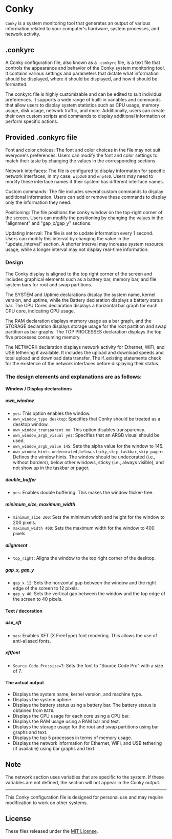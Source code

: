 # Conky
`Conky` is a system monitoring tool that generates an output of various information related to your computer's hardware, system processes, and network activity.

## .conkyrc
A Conky configuration file, also known as a `.conkyrc` file, is a text file that controls the appearance and behavior of the Conky system monitoring tool. It contains various settings and parameters that dictate what information should be displayed, where it should be displayed, and how it should be formatted.

The conkyrc file is highly customizable and can be edited to suit individual preferences. It supports a wide range of built-in variables and commands that allow users to display system statistics such as CPU usage, memory usage, disk usage, network traffic, and more. Additionally, users can create their own custom scripts and commands to display additional information or perform specific actions.

## Provided .conkyrc file

Font and color choices: The font and color choices in the file may not suit everyone's preferences. Users can modify the font and color settings to match their taste by changing the values in the corresponding sections.

Network interfaces: The file is configured to display information for specific network interfaces, in my case, `wlp2s0` and `enp4s0`. Users may need to modify these interface names if their system has different interface names.

Custom commands: The file includes several custom commands to display additional information. Users can add or remove these commands to display only the information they need.

Positioning: The file positions the conky window on the top-right corner of the screen. Users can modify the positioning by changing the values in the "alignment" and "gap_x/gap_y" sections.

Updating interval: The file is set to update information every 1 second. Users can modify this interval by changing the value in the "update_interval" section. A shorter interval may increase system resource usage, while a longer interval may not display real-time information.

### Design
The Conky display is aligned to the top right corner of the screen and includes graphical elements such as a battery bar, memory bar, and file system bars for root and swap partitions.

The SYSTEM and Uptime declarations display the system name, kernel version, and uptime, while the Battery declaration displays a battery status bar. The CPU Cores declaration displays a horizontal bar graph for each CPU core, indicating CPU usage.

The RAM declaration displays memory usage as a bar graph, and the STORAGE declaration displays storage usage for the root partition and swap partition as bar graphs. The TOP PROCESSES declaration displays the top five processes consuming memory.

The NETWORK declaration displays network activity for Ethernet, WiFi, and USB tethering if available. It includes the upload and download speeds and total upload and download data transfer. The if_existing statements check for the existence of the network interfaces before displaying their status.

### The design elements and explanations are as follows:

#### Window / Display declarations

##### own_window
- `yes`: This option enables the window.
- `own_window_type desktop`: Specifies that Conky should be treated as a desktop window.
- `own_window_transparent no`: This option disables transparency.
- `own_window_argb_visual yes`: Specifies that an ARGB visual should be used.
- `own_window_argb_value 145`: Sets the alpha value for the window to 145.
- `own_window_hints undecorated,below,sticky,skip_taskbar,skip_pager`: Defines the window hints. The window should be undecorated (i.e., without borders), below other windows, sticky (i.e., always visible), and not show up in the taskbar or pager.

##### double_buffer
- `yes`: Enables double buffering. This makes the window flicker-free.

##### minimum_size, maximum_width
- `minimum_size 200`: Sets the minimum width and height for the window to 200 pixels.
- `maximum_width 400`: Sets the maximum width for the window to 400 pixels.

##### alignment
- `top_right`: Aligns the window to the top right corner of the desktop.

##### gap_x, gap_y
- `gap_x 12`: Sets the horizontal gap between the window and the right edge of the screen to 12 pixels.
- `gap_y 40`: Sets the vertical gap between the window and the top edge of the screen to 40 pixels.

#### Text / decoration

##### use_xft
- `yes`: Enables XFT (X FreeType) font rendering. This allows the use of anti-aliased fonts.

##### xftfont
- `Source Code Pro:size=7`: Sets the font to "Source Code Pro" with a size of 7.

#### The actual output

* Displays the system name, kernel version, and machine type.
* Displays the system uptime.
* Displays the battery status using a battery bar. The battery status is obtained from `BAT0`.
* Displays the CPU usage for each core using a CPU bar.
* Displays the RAM usage using a RAM bar and text.
* Displays the storage usage for the root and swap partitions using bar graphs and text.
* Displays the top 5 processes in terms of memory usage.
* Displays the network information for Ethernet, WiFi, and USB tethering (if available) using bar graphs and text.

## Note
The network section uses variables that are specific to the system. If these variables are not defined, the section will not appear in the Conky output.

---
This Conky configuration file is designed for personal use and may require modification to work on other systems.

## License

These files released under the [MIT License](LICENSE).
